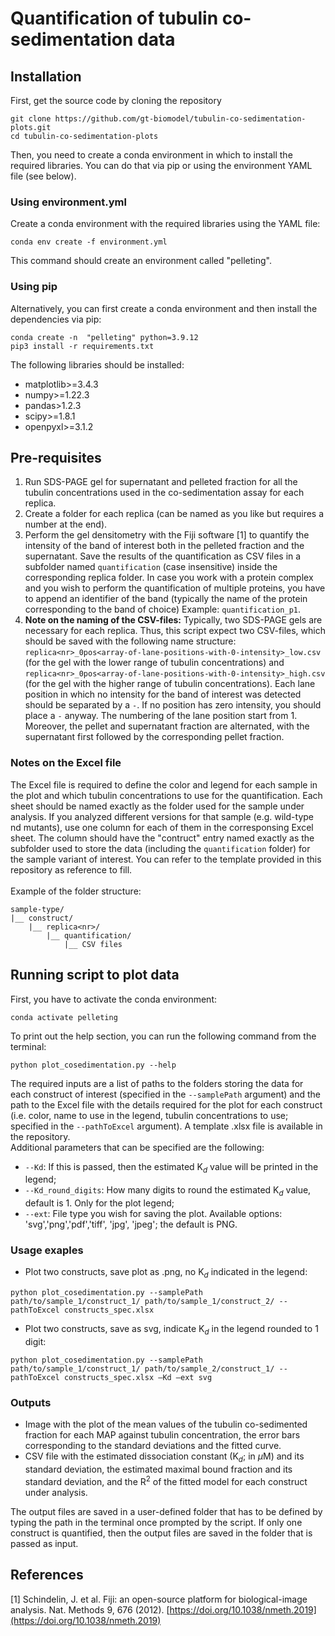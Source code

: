 # Quantification of tubulin co-sedimentation data

## Installation

First, get the source code by cloning the repository

```shell
git clone https://github.com/gt-biomodel/tubulin-co-sedimentation-plots.git
cd tubulin-co-sedimentation-plots
```

Then, you need to create a conda environment in which to install the required libraries. You can do that via pip or using the environment YAML file (see below).

### Using environment.yml

Create a conda environment with the required libraries using the YAML file:

```shell
conda env create -f environment.yml
```

This command should create an environment called "pelleting".

### Using pip

Alternatively, you can first create a conda environment and then install the dependencies via pip:

```shell
conda create -n  "pelleting" python=3.9.12
pip3 install -r requirements.txt
```

The following libraries should be installed:

- matplotlib>=3.4.3
- numpy>=1.22.3
- pandas>1.2.3
- scipy>=1.8.1
- openpyxl>=3.1.2

## Pre-requisites

1. Run SDS-PAGE gel for supernatant and pelleted fraction for all the tubulin concentrations used in the co-sedimentation assay for each replica.
2. Create a folder for each replica (can be named as you like but requires a number at the end).
3. Perform the gel densitometry with the Fiji software [1] to quantify the intensity of the band of interest both in the pelleted fraction and the supernatant. Save the results of the quantification as CSV files in a subfolder named `quantification` (case insensitive) inside the corresponding replica folder. In case you work with a protein complex and you wish to perform the quantification of multiple proteins, you have to append an identifier of the band (typically the name of the protein corresponding to the band of choice) Example: `quantification_p1`.
4. **Note on the naming of the CSV-files:** Typically, two SDS-PAGE gels are necessary for each replica. Thus, this script expect two CSV-files, which should be saved with the following name structure: `replica<nr>_0pos<array-of-lane-positions-with-0-intensity>_low.csv` (for the gel with the lower range of tubulin concentrations) and `replica<nr>_0pos<array-of-lane-positions-with-0-intensity>_high.csv` (for the gel with the higher range of tubulin concentrations). Each lane position in which no intensity for the band of interest was detected should be separated by a `-`. If no position has zero intensity, you should place a `-` anyway. The numbering of the lane position start from 1. Moreover, the pellet and supernatant fraction are alternated, with the supernatant first followed by the corresponding pellet fraction.

### Notes on the Excel file

The Excel file is required to define the color and legend for each sample in the plot and which tubulin concentrations to use for the quantification. Each sheet should be named exactly as the folder used for the sample under analysis. If you analyzed different versions for that sample (e.g. wild-type nd mutants), use one column for each of them in the corresponsing Excel sheet. The column should have the "contruct" entry named exactly as the subfolder used to store the data (including the `quantification` folder) for the sample variant of interest. You can refer to the template provided in this repository as reference to fill. <br><br>
Example of the folder structure:

```
sample-type/
|__ construct/
    |__ replica<nr>/
        |__ quantification/
            |__ CSV files
```

## Running script to plot data

First, you have to activate the conda environment:

```shell
conda activate pelleting
```

To print out the help section, you can run the following command from the terminal:

```shell
python plot_cosedimentation.py --help
```

The required inputs are a list of paths to the folders storing the data for each construct of interest (specified in the `--samplePath` argument) and the path to the Excel file with the details required for the plot for each construct (i.e. color, name to use in the legend, tubulin concentrations to use; specified in the `--pathToExcel` argument). A template .xlsx file is available in the repository.<br>
Additional parameters that can be specified are the following:

- `--Kd`: If this is passed, then the estimated K$_{d}$ value will be printed in the legend;
- `--Kd_round_digits`: How many digits to round the estimated K$_{d}$ value, default is 1. Only for the plot legend;
- `--ext`: File type you wish for saving the plot. Available options: 'svg','png','pdf','tiff', 'jpg', 'jpeg'; the default is PNG.

### Usage exaples

- Plot two constructs, save plot as .png, no K$_{d}$ indicated in the legend:

```shell
python plot_cosedimentation.py --samplePath path/to/sample_1/construct_1/ path/to/sample_1/construct_2/ --pathToExcel constructs_spec.xlsx
```

- Plot two constructs, save as svg, indicate K$_{d}$ in the legend rounded to 1 digit:

```shell
python plot_cosedimentation.py --samplePath path/to/sample_1/construct_1/ path/to/sample_2/construct_1/ --pathToExcel constructs_spec.xlsx –Kd –ext svg
```

### Outputs

- Image with the plot of the mean values of the tubulin co-sedimented fraction for each MAP against tubulin concentration, the error bars corresponding to the standard deviations and the fitted curve.
- CSV file with the estimated dissociation constant (K$_{d}$; in $\mu$M) and its standard deviation, the estimated maximal bound fraction and its standard deviation, and the R$^{2}$ of the fitted model for each construct under analysis.

The output files are saved in a user-defined folder that has to be defined by typing the path in the terminal once prompted by the script. If only one construct is quantified, then the output files are saved in the folder that is passed as input.

## References

[1] Schindelin, J. et al. Fiji: an open-source platform for biological-image analysis. Nat. Methods 9, 676 (2012). [https://doi.org/10.1038/nmeth.2019](https://doi.org/10.1038/nmeth.2019)